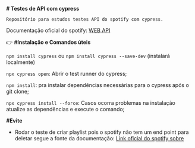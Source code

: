 **# Testes de API com cypress**
```
Repositório para estudos testes API do spotify com cypress.
```

Documentação oficial do spotify: [WEB API](https://developer.spotify.com/documentation/web-api/reference/#/)

👉 **#Instalação e Comandos úteis**

`npm install cypress` ou `npm install cypress --save-dev` (instalará localmente)

`npx cypress open`: Abrir o test runner do cypress; 

`npm install`: pra instalar dependências necessárias para o cypress após o git clone;

`npx cypress install --force`: Casos ocorra problemas na instalação atualize as dependências e execute o comando;

**#Evite**

- Rodar o teste de criar playlist pois o spotify não tem um end point para deletar segue a fonte da documentação: [Link oficial do spotify sobre](https://developer.spotify.com/documentation/general/guides/working-with-playlists/) 